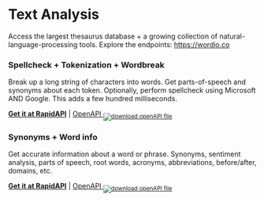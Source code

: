 # Text Analysis

Access the largest thesaurus database + a growing collection of natural-language-processing tools. Explore the endpoints: https://wordio.co

### Spellcheck + Tokenization + Wordbreak

Break up a long string of characters into words. Get parts-of-speech and synonyms about each token. Optionally, perform spellcheck using Microsoft AND Google. This adds a few hundred milliseconds.

**[Get it at RapidAPI](https://rapidapi.com/wordio/api/spellcheck-tokenization-wordbreak)** | <a href="/openAPI/v1-spellcheck-tokenization-wordbreak.yaml" download>OpenAPI <sub><img class="side-contact-icon" alt="download openAPI file" src="/images/openAPI/file-download.svg" /></sub></a>

### Synonyms + Word info

Get accurate information about a word or phrase. Synonyms, sentiment analysis, parts of speech, root words, acronyms, abbreviations, before/after, domains, etc.

**[Get it at RapidAPI](https://rapidapi.com/wordio/api/synonyms-word-info)** | <a href="/openAPI/v1-synonyms-word-info.yaml" download>OpenAPI <sub><img class="side-contact-icon" alt="download openAPI file" src="/images/openAPI/file-download.svg" /></sub></a>
